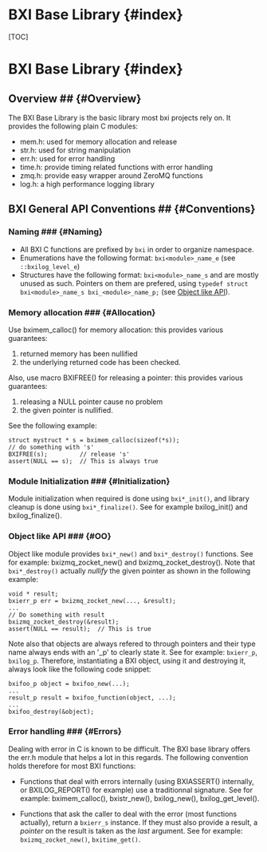 BXI Base Library                                   {#index}
=====================

[TOC]

BXI Base Library                                   {#index}
=====================

## Overview ##                                           {#Overview}


The BXI Base Library is the basic library most bxi projects rely on. 
It provides the following plain C modules:

- mem.h: used for memory allocation and release
- str.h: used for string manipulation
- err.h: used for error handling
- time.h: provide timing related functions with error handling
- zmq.h: provide easy wrapper around ZeroMQ functions
- log.h: a high performance logging library

## BXI General API Conventions ##                        {#Conventions}

### Naming ### {#Naming}

- All BXI C functions are prefixed by `bxi` in order to organize namespace.
- Enumerations have the following format: `bxi<module>_name_e` 
    (see `::bxilog_level_e`)
- Structures have the following format: `bxi<module>_name_s` and are mostly unused 
    as such. Pointers on them are prefered, using 
    `typedef struct bxi<module>_name_s bxi_<module>_name_p;` 
    (see [Object like API](#OO)).

### Memory allocation ###                                       {#Allocation}
Use bximem_calloc() for memory allocation: this provides various guarantees:

1. returned memory has been nullified
2. the underlying returned code has been checked.

Also, use macro BXIFREE() for releasing a pointer: this provides various guarantees:

1. releasing a NULL pointer cause no problem
2. the given pointer is nullified.

See the following example:

    struct mystruct * s = bximem_calloc(sizeof(*s));
    // do something with 's'
    BXIFREE(s);         // release 's'
    assert(NULL == s);  // This is always true


### Module Initialization ###                                   {#Initialization}
Module initialization when required is done using `bxi*_init()`, 
and library cleanup is done using `bxi*_finalize()`. See for example
bxilog_init() and bxilog_finalize().

### Object like API ###                                         {#OO}
Object like module provides `bxi*_new()` and `bxi*_destroy()` functions. 
See for example: bxizmq_zocket_new() and bxizmq_zocket_destroy().
Note that `bxi*_destroy()` 
actually *nullify* the given pointer as shown in the following example:

    void * result;
    bxierr_p err = bxizmq_zocket_new(..., &result);
    ...
    // Do something with result
    bxizmq_zocket_destroy(&result);
    assert(NULL == result);  // This is true

Note also that objects are always refered to through pointers and 
their type name always ends with an '_p' to clearly state it. See for example:
`bxierr_p`, `bxilog_p`. Therefore, instantiating a BXI object, using it
and destroying it, always look like the following code snippet: 

    bxifoo_p object = bxifoo_new(...);
    ...
    result_p result = bxifoo_function(object, ...);
    ...
    bxifoo_destroy(&object);

### Error handling ###                                          {#Errors}
Dealing with error in C is known to be difficult. The BXI base library offers 
the err.h module that helps a lot in this regards. The following convention holds 
therefore for most BXI functions:

- Functions that deal with errors internally (using BXIASSERT() internally, 
  or BXILOG_REPORT() for example) use a traditionnal signature. See for example:
  bximem_calloc(), bxistr_new(),
  bxilog_new(), bxilog_get_level().
  
- Functions that ask the caller to deal with the error (most functions actually),
  return a `bxierr_s` instance. If they must also provide a result, 
  a *pointer* on the result is taken as the *last* argument. See for example: 
  `bxizmq_zocket_new()`, `bxitime_get()`.

